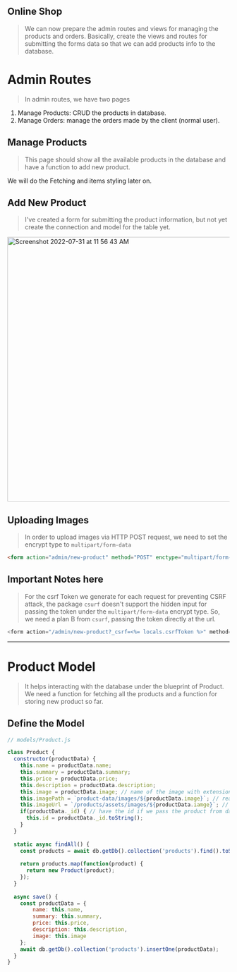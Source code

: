 ## Online Shop
> We can now prepare the admin routes and views for managing the products and orders. Basically, create the views and routes for submitting the forms data so that we can add products info to the database.

# Admin Routes
> In admin routes, we have two pages

1) Manage Products: CRUD the products in database.
2) Manage Orders: manage the orders made by the client (normal user).

## Manage Products
> This page should show all the available products in the database and have a function to add new product.

We will do the Fetching and items styling later on.

## Add New Product
> I've created a form for submitting the product information, but not yet create the connection and model for the table yet.

<img width="600" alt="Screenshot 2022-07-31 at 11 56 43 AM" src="https://user-images.githubusercontent.com/82365010/182023081-f953871a-efc6-4522-bd4d-194a521efdaa.png">

## Uploading Images
> In order to upload images via HTTP POST request, we need to set the encrypt type to `multipart/form-data`
```html
<form action="admin/new-product" method="POST" enctype="multipart/form-data">
```
## Important Notes here
> For the csrf Token we generate for each request for preventing CSRF attack, the package `csurf` doesn't support the hidden input for passing the token under the `multipart/form-data` encrypt type. So, we need a plan B from `csurf`, passing the token directly at the url.
```js
<form action="/admin/new-product?_csrf=<%= locals.csrfToken %>" method="POST" enctype="multipart/form-data">
```

---

# Product Model
> It helps interacting with the database under the blueprint of Product. We need a function for fetching all the products and a function for storing new product so far.
## Define the Model
```js
// models/Product.js

class Product {
  constructor(productData) {
    this.name = productData.name;
    this.summary = productData.summary;
    this.price = productData.price;
    this.description = productData.description;
    this.image = productData.image; // name of the image with extension
    this.imagePath = `product-data/images/${productData.image}`; // real path of the image
    this.imageUrl = `/products/assets/images/${productData.iamge}`; // path for the client-side
    if(productData._id) { // have the id if we pass the product from database to constructor
      this.id = productData._id.toString();
    }
  }
  
  static async findAll() {
    const products = await db.getDb().collection('products').find().toString();
    
    return products.map(function(product) {
      return new Product(product);
    });
  }
  
  async save() {
    const productData = {
        name: this.name,
        summary: this.summary,
        price: this.price,
        description: this.description,
        image: this.image
    };
    await db.getDb().collection('products').insertOne(productData);
  }
}
```
